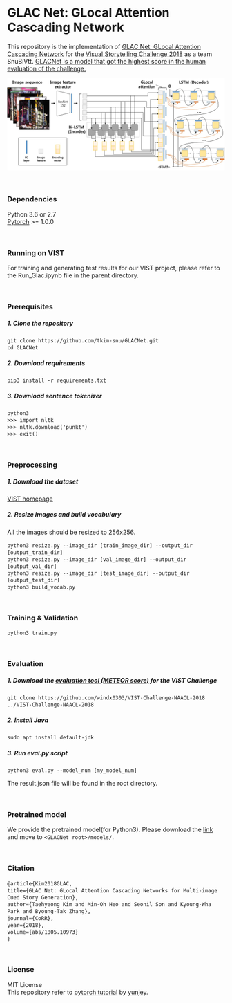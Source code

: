 # GLAC Net: GLocal Attention Cascading Network

This repository is the implementation of [GLAC Net: GLocal Attention Cascading Network](https://arxiv.org/abs/1805.10973) for the [Visual Storytelling Challenge 2018](http://www.visionandlanguage.net/workshop2018) as a team SnuBiVtt. [GLACNet is a model that got the highest score in the human evaluation of the challenge.](http://aclweb.org/anthology/W18-1500)

![Architecture of GLocal Attention Cascading Network](misc/architecture.jpg)

<br>


### Dependencies
Python 3.6 or 2.7<br>
[Pytorch](https://pytorch.org) >= 1.0.0

<br>

### Running on VIST
For training and generating test results for our VIST project, please refer to the Run_Glac.ipynb file in the parent directory.

<br>

### Prerequisites

##### 1. Clone the repository
```
git clone https://github.com/tkim-snu/GLACNet.git
cd GLACNet
```

##### 2. Download requirements
```
pip3 install -r requirements.txt
```

##### 3. Download sentence tokenizer
```{.python}
python3
>>> import nltk
>>> nltk.download('punkt')
>>> exit()
```

<br>

### Preprocessing

##### 1. Download the dataset
[VIST homepage](http://visionandlanguage.net/VIST/dataset.html)

##### 2. Resize images and build vocabulary
All the images should be resized to 256x256.
```
python3 resize.py --image_dir [train_image_dir] --output_dir [output_train_dir]
python3 resize.py --image_dir [val_image_dir] --output_dir [output_val_dir]
python3 resize.py --image_dir [test_image_dir] --output_dir [output_test_dir]
python3 build_vocab.py
```

<br>

### Training & Validation

```
python3 train.py
```

<br>

### Evaluation

##### 1. Download the [evaluation tool (METEOR score)](https://github.com/windx0303/VIST-Challenge-NAACL-2018) for the VIST Challenge
```
git clone https://github.com/windx0303/VIST-Challenge-NAACL-2018 ../VIST-Challenge-NAACL-2018
```

##### 2. Install Java
```
sudo apt install default-jdk
```

##### 3. Run eval.py script
```
python3 eval.py --model_num [my_model_num]
```
The result.json file will be found in the root directory.

<br>


### Pretrained model

We provide the pretrained model(for Python3).
Please download the [link](https://drive.google.com/drive/folders/10vBPeETCKZfdOr2zenB_WlmKDcRBHmYR?usp=sharing) and move to `<GLACNet root>/models/`.

<br>

### Citation

```
@article{Kim2018GLAC,
title={GLAC Net: GLocal Attention Cascading Networks for Multi-image Cued Story Generation},
author={Taehyeong Kim and Min-Oh Heo and Seonil Son and Kyoung-Wha Park and Byoung-Tak Zhang},
journal={CoRR},
year={2018},
volume={abs/1805.10973}
}
```

<br>

### License

MIT License<br>
This repository refer to [pytorch tutorial](https://github.com/yunjey/pytorch-tutorial) by [yunjey](https://github.com/yunjey).

